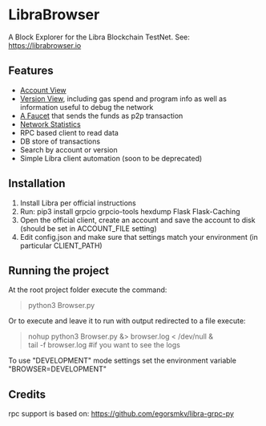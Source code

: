 # LibraBrowser
A Block Explorer for the Libra Blockchain TestNet. See: https://librabrowser.io

## Features
* [Account View](https://librabrowser.io/account/e945eec0f64069d4f171d394aa27881fabcbd3bb6bcc893162e60ad3d6c9feec) 
* [Version View](https://librabrowser.io/version/1), including gas spend and program info as well as information useful to debug the network
* [A Faucet](https://librabrowser.io/faucet) that sends the funds as p2p transaction
* [Network Statistics](https://librabrowser.io/stats)
* RPC based client to read data
* DB store of transactions
* Search by account or version
* Simple Libra client automation (soon to be deprecated)

## Installation
1. Install Libra per official instructions
2. Run: pip3 install grpcio grpcio-tools hexdump Flask Flask-Caching
3. Open the official client, create an account and save the account to disk (should be set in ACCOUNT_FILE setting)
4. Edit config.json and make sure that settings match your environment (in particular CLIENT_PATH)

## Running the project
At the root project folder execute the command:
> python3 Browser.py

Or to execute and leave it to run with output redirected to a file execute:
> nohup python3 Browser.py &> browser.log < /dev/null &  
> tail -f browser.log     #if you want to see the logs

To use "DEVELOPMENT" mode settings set the environment variable "BROWSER=DEVELOPMENT" 

## Credits
rpc support is based on: https://github.com/egorsmkv/libra-grpc-py 
